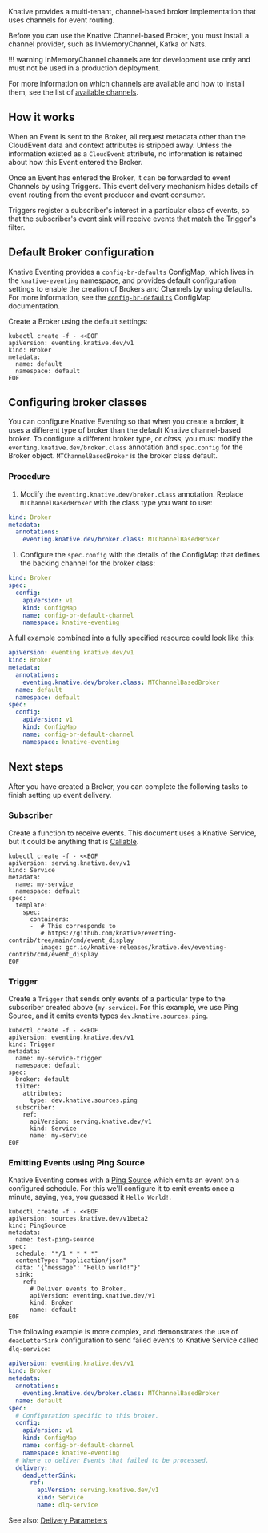 Knative provides a multi-tenant, channel-based broker implementation that uses channels for event routing.

Before you can use the Knative Channel-based Broker, you must install a channel provider, such as InMemoryChannel, Kafka or Nats.

!!! warning
    InMemoryChannel channels are for development use only and must not be used in a production deployment.

For more information on which channels are available and how to install them,
see the list of [available channels](https://knative.dev/docs/eventing/channels/channels-crds/).

## How it works
<!--TODO: Add a diagram that shows this-->
When an Event is sent to the Broker, all request metadata other than the CloudEvent data and context attributes is stripped away.
Unless the information existed as a `CloudEvent` attribute, no information is retained about how this Event entered the Broker.

Once an Event has entered the Broker, it can be forwarded to event Channels by using Triggers.
This event delivery mechanism hides details of event routing from the event producer and event consumer.

Triggers register a subscriber's interest in a particular class of events, so that the subscriber's event sink will receive events that match the Trigger's filter.

## Default Broker configuration

Knative Eventing provides a `config-br-defaults` ConfigMap, which lives in the
`knative-eventing` namespace, and provides default configuration settings to
enable the creation of Brokers and Channels by using defaults.
For more information, see the [`config-br-defaults`](./config-br-defaults.md) ConfigMap documentation.

Create a Broker using the default settings:

```shell
kubectl create -f - <<EOF
apiVersion: eventing.knative.dev/v1
kind: Broker
metadata:
  name: default
  namespace: default
EOF
```

## Configuring broker classes

You can configure Knative Eventing so that when you create a broker, it uses a
different type of broker than the default Knative channel-based broker. To
configure a different broker type, or *class*, you must modify the
`eventing.knative.dev/broker.class` annotation and `spec.config` for the Broker
object. `MTChannelBasedBroker` is the broker class default.

### Procedure

1. Modify the `eventing.knative.dev/broker.class` annotation. Replace
`MTChannelBasedBroker` with the class type you want to use:

```yaml
kind: Broker
metadata:
  annotations:
    eventing.knative.dev/broker.class: MTChannelBasedBroker
```

1. Configure the `spec.config` with the details of the ConfigMap that defines
the backing channel for the broker class:

```yaml
kind: Broker
spec:
  config:
    apiVersion: v1
    kind: ConfigMap
    name: config-br-default-channel
    namespace: knative-eventing
```

A full example combined into a fully specified resource could look like this:

```yaml
apiVersion: eventing.knative.dev/v1
kind: Broker
metadata:
  annotations:
    eventing.knative.dev/broker.class: MTChannelBasedBroker
  name: default
  namespace: default
spec:
  config:
    apiVersion: v1
    kind: ConfigMap
    name: config-br-default-channel
    namespace: knative-eventing
```

## Next steps

After you have created a Broker, you can complete the following tasks to finish setting up event delivery.

### Subscriber

Create a function to receive events. This document uses a Knative Service, but
it could be anything that is
[Callable](https://github.com/knative/eventing/blob/main/docs/spec/interfaces.md).

```shell
kubectl create -f - <<EOF
apiVersion: serving.knative.dev/v1
kind: Service
metadata:
  name: my-service
  namespace: default
spec:
  template:
    spec:
      containers:
      -  # This corresponds to
         # https://github.com/knative/eventing-contrib/tree/main/cmd/event_display
         image: gcr.io/knative-releases/knative.dev/eventing-contrib/cmd/event_display
EOF
```

### Trigger

Create a `Trigger` that sends only events of a particular type to the subscriber
created above (`my-service`). For this example, we use Ping Source, and it
emits events types `dev.knative.sources.ping`.

```shell
kubectl create -f - <<EOF
apiVersion: eventing.knative.dev/v1
kind: Trigger
metadata:
  name: my-service-trigger
  namespace: default
spec:
  broker: default
  filter:
    attributes:
      type: dev.knative.sources.ping
  subscriber:
    ref:
      apiVersion: serving.knative.dev/v1
      kind: Service
      name: my-service
EOF
```

### Emitting Events using Ping Source

Knative Eventing comes with a [Ping Source](../samples/ping-source/README.md) which
emits an event on a configured schedule. For this we'll configure it to emit
events once a minute, saying, yes, you guessed it `Hello World!`.

```shell
kubectl create -f - <<EOF
apiVersion: sources.knative.dev/v1beta2
kind: PingSource
metadata:
  name: test-ping-source
spec:
  schedule: "*/1 * * * *"
  contentType: "application/json"
  data: '{"message": "Hello world!"}'
  sink:
    ref:
      # Deliver events to Broker.
      apiVersion: eventing.knative.dev/v1
      kind: Broker
      name: default
EOF
```

The following example is more complex, and demonstrates the use of `deadLetterSink` configuration to send failed events to Knative Service called `dlq-service`:

```yaml
apiVersion: eventing.knative.dev/v1
kind: Broker
metadata:
  annotations:
    eventing.knative.dev/broker.class: MTChannelBasedBroker
  name: default
spec:
  # Configuration specific to this broker.
  config:
    apiVersion: v1
    kind: ConfigMap
    name: config-br-default-channel
    namespace: knative-eventing
  # Where to deliver Events that failed to be processed.
  delivery:
    deadLetterSink:
      ref:
        apiVersion: serving.knative.dev/v1
        kind: Service
        name: dlq-service
```

See also: [Delivery Parameters](../event-delivery.md#configuring-broker-delivery)
